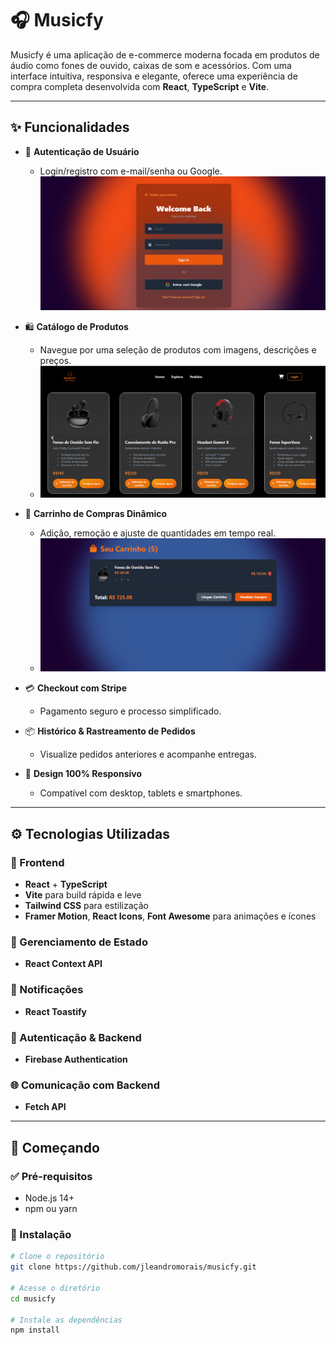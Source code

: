 # 🎧 Musicfy

Musicfy é uma aplicação de e-commerce moderna focada em produtos de áudio como fones de ouvido, caixas de som e acessórios. Com uma interface intuitiva, responsiva e elegante, oferece uma experiência de compra completa desenvolvida com **React**, **TypeScript** e **Vite**.


---

## ✨ Funcionalidades

- 🔐 **Autenticação de Usuário**
  - Login/registro com e-mail/senha ou Google.
    ![Tela de Login](img/Login.png)

- 🛍️ **Catálogo de Produtos**
  - Navegue por uma seleção de produtos com imagens, descrições e preços.
  - ![tela de produtos](img/product.png)
- 🛒 **Carrinho de Compras Dinâmico**
  - Adição, remoção e ajuste de quantidades em tempo real.
  - ![Tela Do Carrinho](img/cart.png)
- 💳 **Checkout com Stripe**
  - Pagamento seguro e processo simplificado.
- 📦 **Histórico & Rastreamento de Pedidos**
  - Visualize pedidos anteriores e acompanhe entregas.
- 📱 **Design 100% Responsivo**
  - Compatível com desktop, tablets e smartphones.

---

## ⚙️ Tecnologias Utilizadas

### 🧠 Frontend
- **React** + **TypeScript**
- **Vite** para build rápida e leve
- **Tailwind CSS** para estilização
- **Framer Motion**, **React Icons**, **Font Awesome** para animações e ícones

### 🔄 Gerenciamento de Estado
- **React Context API**

### 🔔 Notificações
- **React Toastify**

### 🔐 Autenticação & Backend
- **Firebase Authentication**

### 🌐 Comunicação com Backend
- **Fetch API**

---

## 🚀 Começando

### ✅ Pré-requisitos

- Node.js 14+
- npm ou yarn

### 🔧 Instalação

```bash
# Clone o repositório
git clone https://github.com/jleandromorais/musicfy.git

# Acesse o diretório
cd musicfy

# Instale as dependências
npm install
